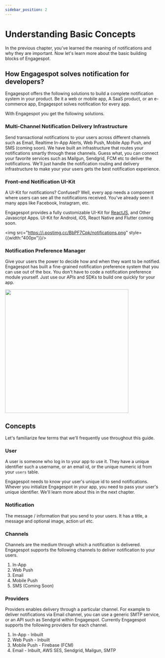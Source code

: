 ```yaml
---
sidebar_position: 2
---
```


# Understanding Basic Concepts

In the previous chapter, you've learned the meaning of notifications and why they are important. Now let's learn more about the basic building blocks of Engagespot.

## How Engagespot solves notification for developers?

Engagespot offers the following solutions to build a complete notification system in your product. Be it a web or mobile app, A SaaS product, or an e-commerce app, Engagespot solves notification for every app.

With Engagespot you get the following solutions.

### Multi-Channel Notification Delivery Infrastructure

Send transactional notifications to your users across different channels such as Email, Realtime In-App Alerts, Web Push, Mobile App Push, and SMS (coming soon). We have built an infrastructure that routes your notifications smartly through these channels. Guess what, you can connect your favorite services such as Mailgun, Sendgrid, FCM etc to deliver the notifications. We'll just handle the notification routing and delivery infrastructure to make your your users gets the best notification experience.

### Front-end Notification UI-Kit

A UI-Kit for notifications? Confused? Well, every app needs a component where users can see all the notifications received.
You've already seen it many apps like Facebook, Instagram, etc.

Engagespot provides a fully customizable UI-Kit for [ReactJS](https://www.npmjs.com/package/@engagespot/react-component), and Other Javascript Apps. UI-Kit for Android, iOS, React Native and Flutter coming soon.

<img src="https://i.postimg.cc/BbPF7Cpk/notifications.png" style={{width:"400px"}}/>

### Notification Preference Manager

Give your users the power to decide how and when they want to be notified. Engagespot has built a fine-grained notification preference system that you can use out of the box. You don't have to code a notification preference module yourself. Just use our APIs and SDKs to build one quickly for your app.

<img src="https://954874.smushcdn.com/2618921/wp-content/uploads/2022/02/Group-866.png?lossy=1&strip=1&webp=1" width="400px"/>

## Concepts

Let's familiarize few terms that we'll frequently use throughout this guide.

### User

A user is someone who log in to your app to use it. They have a unique identifier such a username, or an email id, or the unique numeric id from your `users` table.

Engagespot needs to know your user's unique id to send notifications. Whever you initialize Engagespot in your app, you need to pass your user's unique identifier. We'll learn more about this in the next chapter.

### Notification

The message / information that you send to your users. It has a title, a message and optional image, action url etc.

### Channels

Channels are the medium through which a notification is delivered. Engagespot supports the following channels to deliver notification to your users.

1. In-App
2. Web Push
3. Email
4. Mobile Push
5. SMS (Coming Soon)

### Providers

Providers enables delivery through a particular channel. For example to deliver notifications via Email channel, you can use a generic SMTP service, or an API such as Sendgrid within Engagespot. Currently Engagespot supports the following providers for each channel.

1. In-App - Inbuilt
2. Web Push - Inbuilt
3. Mobile Push - Firebase (FCM)
4. Email - Inbuilt, AWS SES, Sendgrid, Mailgun, SMTP
